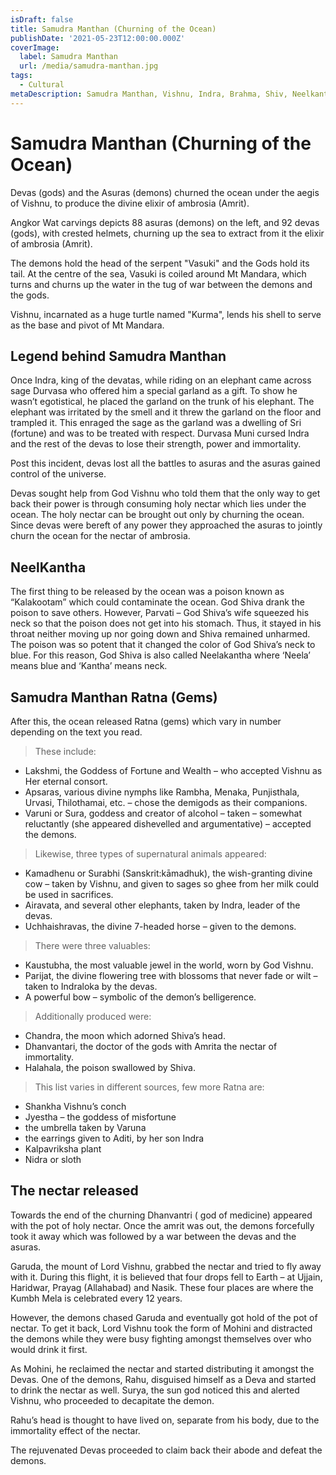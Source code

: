 ```yaml
---
isDraft: false
title: Samudra Manthan (Churning of the Ocean)
publishDate: '2021-05-23T12:00:00.000Z'
coverImage:
  label: Samudra Manthan
  url: /media/samudra-manthan.jpg
tags:
  - Cultural
metaDescription: Samudra Manthan, Vishnu, Indra, Brahma, Shiv, Neelkantha, Amrit, Vish, Churning of ocean, Durvasa, Nectar of ambrosia, Mohini, Dev vs Asur, Vasuki
---
```


# Samudra Manthan (Churning of the Ocean)

Devas (gods) and the Asuras (demons) churned the ocean under the aegis of Vishnu, to produce the divine elixir of ambrosia (Amrit).

Angkor Wat carvings depicts 88 asuras (demons) on the left, and 92 devas (gods), with crested helmets, churning up the sea to extract from it the elixir of ambrosia (Amrit).

The demons hold the head of the serpent "Vasuki" and the Gods hold its tail. At the centre of the sea, Vasuki is coiled around Mt Mandara, which turns and churns up the water in the tug of war between the demons and the gods.

Vishnu, incarnated as a huge turtle named "Kurma", lends his shell to serve as the base and pivot of Mt Mandara.

## Legend behind Samudra Manthan

Once Indra, king of the devatas, while riding on an elephant came across sage Durvasa who offered him a special garland as a gift. To show he wasn’t egotistical, he placed the garland on the trunk of his elephant. The elephant was irritated by the smell and it threw the garland on the floor and trampled it. This enraged the sage as the garland was a dwelling of Sri (fortune) and was to be treated with respect. Durvasa Muni cursed Indra and the rest of the devas to lose their strength, power and immortality.

Post this incident, devas lost all the battles to asuras and the asuras gained control of the universe.

Devas sought help from God Vishnu who told them that the only way to get back their power is through consuming holy nectar which lies under the ocean. The holy nectar can be brought out only by churning the ocean. Since devas were bereft of any power they approached the asuras to jointly churn the ocean for the nectar of ambrosia.

## NeelKantha

The first thing to be released by the ocean was a poison known as “Kalakootam” which could contaminate the ocean.
God Shiva drank the poison to save others. However, Parvati – God Shiva’s wife squeezed his neck so that the poison does not get into his stomach. Thus, it stayed in his throat neither moving up nor going down and Shiva remained unharmed.
The poison was so potent that it changed the color of God Shiva’s neck to blue. For this reason, God Shiva is also called Neelakantha where ‘Neela’ means blue and ‘Kantha’ means neck.

## Samudra Manthan Ratna (Gems)

After this, the ocean released Ratna (gems) which vary in number depending on the text you read.

>These include:

- Lakshmi, the Goddess of Fortune and Wealth – who accepted Vishnu as Her eternal consort.
- Apsaras, various divine nymphs like Rambha, Menaka, Punjisthala, Urvasi, Thilothamai, etc. – chose the demigods as their companions.
- Varuni or Sura, goddess and creator of alcohol – taken – somewhat reluctantly (she appeared dishevelled and argumentative) – accepted the demons.

>Likewise, three types of supernatural animals appeared:

- Kamadhenu or Surabhi (Sanskrit:kāmadhuk), the wish-granting divine cow – taken by Vishnu, and given to sages so ghee from her milk could be used in sacrifices.
- Airavata, and several other elephants, taken by Indra, leader of the devas.
- Uchhaishravas, the divine 7-headed horse – given to the demons.

>There were three valuables:

- Kaustubha, the most valuable jewel in the world, worn by God Vishnu.
- Parijat, the divine flowering tree with blossoms that never fade or wilt – taken to Indraloka by the devas.
- A powerful bow – symbolic of the demon’s belligerence.

>Additionally produced were:

- Chandra, the moon which adorned Shiva’s head.
- Dhanvantari, the doctor of the gods with Amrita the nectar of immortality.
- Halahala, the poison swallowed by Shiva.

>This list varies in different sources, few more Ratna are:

- Shankha Vishnu’s conch
- Jyestha – the goddess of misfortune
- the umbrella taken by Varuna
- the earrings given to Aditi, by her son Indra
- Kalpavriksha plant
- Nidra or sloth

## The nectar released

Towards the end of the churning Dhanvantri ( god of medicine) appeared with the pot of holy nectar. Once the amrit was out, the demons forcefully took it away which was followed by a war between the devas and the asuras.

Garuda, the mount of Lord Vishnu, grabbed the nectar and tried to fly away with it. During this flight, it is believed that four drops fell to Earth – at Ujjain, Haridwar, Prayag (Allahabad) and Nasik. These four places are where the Kumbh Mela is celebrated every 12 years.

However, the demons chased Garuda and eventually got hold of the pot of nectar. 
To get it back, Lord Vishnu took the form of Mohini and distracted the demons while they were busy fighting amongst themselves over who would drink it first.

As Mohini, he reclaimed the nectar and started distributing it amongst the Devas. One of the demons, Rahu, disguised himself as a Deva and started to drink the nectar as well. Surya, the sun god noticed this and alerted Vishnu, who proceeded to decapitate the demon.

Rahu’s head is thought to have lived on, separate from his body, due to the immortality effect of the nectar.

The rejuvenated Devas proceeded to claim back their abode and defeat the demons.
